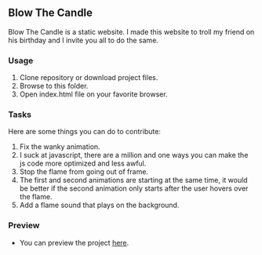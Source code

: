 ## Blow The Candle
Blow The Candle is a static website. I made this website to troll my friend on his birthday and I invite you all to do the same.

### Usage
1. Clone repository or download project files.
2. Browse to this folder.
2. Open index.html file on your favorite browser.

### Tasks
Here are some things you can do to contribute:
1. Fix the wanky animation.
2. I suck at javascript, there are a million and one ways you can make the js code more optimized and less awful.
3. Stop the flame from going out of frame.
3. The first and second animations are starting at the same time, it would be better if the second animation only starts after the user hovers over the flame.
4. Add a flame sound that plays on the background.

### Preview
* You can preview the project [here](https://justzlabiyastuff.tech/).
